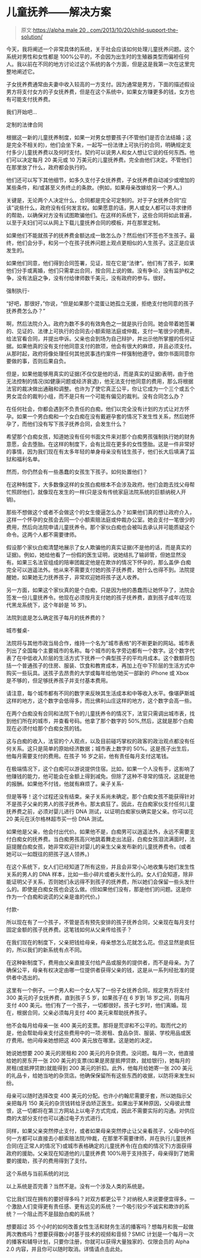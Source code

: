 # 儿童抚养——解决方案

> 原文:[https://alpha male 20 . com/2013/10/20/child-support-the-solution/](https://alphamale20.com/2013/10/20/child-support-the-solution/)

今天，我将阐述一个非常具体的系统，关于社会应该如何处理儿童抚养问题。这个系统对男性和女性都是 100%公平的，不会因为出生时的生殖器类型而偏袒任何人。我以前在不同的地方讨论过这个系统的各个方面，但是这是我第一次在这里完整地阐述它。

子女抚养费通常由夫妻中收入较高的一方支付。因为通常是男方，下面的描述假设男方将支付女方的子女抚养费，但是在这个系统中，如果女方赚更多的钱，女方也有可能支付抚养费。

我们开始吧...

定制的法律合同

根据这一新的儿童抚养制度，如果一对男女想要孩子(不管他们是否合法结婚；这是完全不相关的)，他们会坐下来，一起写一份法律上可执行的合同，明确规定支付多少儿童抚养费以及何时支付。契约可以说男人和女人想让它说的任何东西。他们可以决定每月 20 美元或 10 万美元的儿童抚养费。完全由他们决定。不管他们在那里放了什么，政府都会执行的。

他们还可以写下其他细节，如多久支付子女抚养费，子女抚养费自动减少或增加的某些条件，和/或甚至义务终止的条款。(例如，如果母亲改嫁给另一个男人。)

关键是，无论两个人决定什么，合同都是完全可定制的。对于子女抚养合同“应该”说些什么，政府没有任何发言权。如果愿意的话，男人或女人都可以寻求律师的帮助，以确保对方没有试图欺骗他们。在这样的系统下，这些合同将如此普遍，以至于夫妇们可以从网上下载儿童抚养合同的模板，并在那里定制。

如果他们不能就孩子的抚养费金额达成一致怎么办？然后他们不签也不生孩子。最终，他们会分手，和另一个在孩子抚养问题上观点更相似的人生孩子。这正是应该发生的。

如果他们同意，他们得到合同签署，见证，现在它是“法律”。他们有了孩子，如果他们分手或离婚，他们只需拿出合同，按合同上说的做。没有争论，没有监护权之争，没有法庭之争，没有付给律师数千美元，没有政府的参与。很好。

强制执行-

“好吧，那很好，”你说，“但是如果那个混蛋让她孤立无援，拒绝支付他同意的孩子抚养费怎么办？”

啊，然后法院介入。政府为数不多的有效角色之一就是执行合同。她会带着她签署的、见证的、法律上可执行的合同去小额索赔法庭或仲裁，支付一笔很少的费用，给法官看合同，并提出申诉。父亲也会到场为自己辩护，并出示他所掌握的任何证据。如果他真的没有支付他同意支付的款项，他会有很大的麻烦，并且必须支付。从那时起，政府将像处理任何其他民事违约案件一样强制他遵守。做你书面同意你要做的事，否则后果自负。

但是，如果他能够用真实的证据(不仅仅是他的话，而是真实的证据)表明，由于他无法控制的情况(如健康问题或经济衰退)，他无法支付他同意的费用，那么将根据法官的裁决做出通融和调整。也许为了使它真正公平，你让它成为一个三个或五个男女混合的裁判小组，而不是只有一个可能有偏见的裁判。没有合同怎么办？

在任何社会，你都会遇到不负责任的白痴，他们以完全没有计划的方式让对方怀孕。如果一个男白痴和一个女白痴在没有戴避孕套的情况下发生性关系，然后她怀孕了，而他们没有写下孩子抚养合同，会发生什么？

希望那个白痴女孩，知道她没有任何书面文件来对那个白痴男孩强制执行她的财务意愿，会去堕胎。在这样的制度下，会有比现在更多的女性堕胎。这是一件非常好的事情，因为我们现在有太多年轻的单身母亲没有钱生孩子，他们长大后填满了监狱和福利名单。

然而，你仍然会有一些愚蠢的女孩生下孩子。如何处置他们？

在这种制度下，大多数像这样的女孩白痴根本不会涉及政府。他们会跑去找父母帮忙照顾他们，就像现在发生的一样(只是没有传统家庭法院系统的巨额纳税人开销)。

那些不想做这个或者不会做这个的女生傻逼怎么办？如果他们真的想让政府介入，这样一个怀孕的女孩会去同一个小额索赔法庭或仲裁办公室。她会支付一笔很少的费用，然后向法院申请儿童抚养令。那个家伙白痴也会被叫去承认并可能质疑这个命令。这两个人都不需要律师。

假设那个家伙白痴清楚地展示了女人欺骗他的真实证据(不是他的话，而是真实的证据)。例如，她给他看了一份假的医生证明，说她结扎了输卵管，但她显然没有。如果三名法官组成的陪审团裁定他是在欺诈的情况下怀孕的，那么盖伊·白痴完全可以逍遥法外。他从来不需要支付她的孩子抚养费，她什么也得不到。法院提醒她，如果她无力抚养孩子，非常欢迎她将孩子送人收养。

另一方面，如果这个家伙真的是个白痴，只是因为他的愚蠢而让她怀孕了，法院会签发一份儿童抚养令。他现在必须按月支付她的孩子抚养费，直到孩子成年(在现代黑龙系统下，这个年龄是 16 岁)。

法院到底是怎么确定孩子每月的抚养费的？

城市餐桌-

法院将与其他市政当局合作，维持一个名为"城市表格"的不断更新的网站。城市表列出了全国每个主要城市的名称。每个城市的名字旁边都有一个数字。这个数字代表了在中低收入阶层的生活方式下抚养一个典型孩子的平均月成本。这个数额将包括一个普通孩子的住房、服装、饮食和教育成本，再加上在中下阶层的生活方式中购买一些玩具。送孩子去昂贵的大学或每年给他/她买一部新的 iPhone 或 Xbox 是不够的，但足够抚养孩子并支付基本费用。

请注意，每个城市都有不同的数字来反映其生活成本和中等收入水平。像堪萨斯城这样的地方，这个数字会低得多，而比佛利山庄这样的地方，这个数字会高一些。

在两个白痴没有合同和法院下令的儿童抚养令的情况下，法官只需调出城市表，找到他们所在的城市，并查看号码。他拿了那个数字的 50%,然后，这就是那个白痴现在必须付给那个白痴女孩的钱。

这与白痴的收入，法官的个人观点，以及目前碰巧掌权的政客的政治观点都没有任何关系。这只是简单的原始经济数据；城市表上数字的 50%。这是孩子出生后，他每月需要支付的费用。在孩子 16 岁之前，他有责任每月支付这笔钱。

在极端情况下，这个白痴可以游说提供住宿。比如，如果一个人没有手，这影响了他赚钱的能力，他可能会在金额上得到减免。但除了这种不寻常的情况，这就是他的报酬。如果他不付钱，他就有麻烦了。亲子关系-

但是等等！这个过程还没有结束。亲子关系尚未确定。那个白痴女孩不能获得针对不是孩子父亲的男人的孩子抚养令。那太疯狂了。因此，在白痴家伙支付任何儿童抚养费之前，必须对婴儿进行 DNA 测试，以证明白痴家伙确实是父亲。你可以花 20 美元在沃尔格林超市买一份 DNA 测试。

如果他是父亲，他会付出代价。如果他不是，白痴男可以逍遥法外，永远不需要支付白痴女的抚养费。当白痴男孩高兴地跳着舞走出法庭，白痴女孩泪流满面时，法庭提醒白痴女孩，她非常欢迎针对婴儿的亲生父亲发布新的儿童抚养费令。(或者她可以一如既往的把孩子送人领养。)

在这个系统下，女人们已经知道了所有这些，并且会非常小心地收集与她们发生性关系的男人的 DNA 样本，比如一些小碎片或者头发什么的。女人们会知道，除非能证明父子关系，否则她们永远得不到孩子的抚养费，所以她们会保留一些头发什么的。即使是白痴女孩也会这么做。(但如果他们没有，那是他们的问题。这是你作为一个白痴和说谎的父亲是谁的代价。)

付款-

所以现在有了一个孩子，不管是否有预先安排的孩子抚养合同，父亲现在每月支付固定金额的孩子抚养费。这笔钱如何从父亲传给孩子？

在我们现在的制度下，父亲把钱给母亲，母亲想怎么花就怎么花。但这显然是疯狂的，所以我们的新系统有点不同。

在这种新制度下，费用由父亲直接支付给产品或服务的提供者，而不是母亲。为了确保公平，母亲有权决定由哪一位提供者获得父亲的钱，这是从一系列经批准的提供者中选出的。

这里有一个例子。一个男人和一个女人写了一份子女抚养合同，规定男方将支付 300 美元的子女抚养费，直到孩子 5 岁，如果孩子在 6 岁到 18 岁之间，则每月支付 400 美元。他们有了一个孩子，一切都很好。孩子七岁时，他们离婚。现在，根据合同，父亲必须每月支付 400 美元来帮助抚养孩子。

他不会每月给母亲一张 400 美元的支票。那将是荒谬和不公平的。取而代之的是，他会帮助母亲支付这些费用中的一项:房租、食品杂货、服装、学校用品或医疗费用。他问母亲她想把这 400 美元放在哪里。这是她的决定。

她说她想要 200 美元的房租和 200 美元的月杂货费。没问题。每月一次，他直接给她的房东开一张 200 美元的支票(如果是房屋抵押贷款，就给银行)，她每月的房租(或抵押贷款)就能得到 200 美元的折扣。此外，他每月给她寄一张 200 美元的礼品卡，给她当地的杂货店。他确保保留所有这些东西的收据，以防将来发生纠纷。

母亲可以随时选择改变 400 美元的分配。也许小约翰尼需要牙套，所以她指示父亲把每月 150 美元的杂货钱转给牙齿矫正医生。如果出于某种原因，父母彼此憎恨，这一切都将在第三方网站上以电子方式完成，因此不需要实际的沟通。对供应商的大部分支付也可以通过电子方式进行。

同样，如果父亲突然停止支付，或者如果母亲突然停止让父亲看孩子，父母中的任何一方都可以直接去小额索赔法院/仲裁，在那里不需要律师，并在执行儿童抚养合同(在正常人的情况下)或城市表格确定的儿童抚养令(在白痴的情况下)方面获得政府的援助。父亲现在知道他的儿童抚养费 100%用于支持孩子，母亲得到了她需要的援助，孩子的费用得到了支付。

这个系统与当前系统的对比

以上系统是否完善？当然不是。没有一个涉及人类的系统是。

它比我们现在拥有的要好得多吗？对双方都更公平？对纳税人来说要便宜得多。一个激励人们变得更有责任感、更有远见的系统？一个吸引较少不诚实和欺诈的系统？一个阻止而不是鼓励白痴的系统？

想要超过 35 个小时的如何改善女性生活和财务生活的播客吗？想每月和我一起做两次教练吗？想要获得数小时基于技术的视频和音频？SMIC 计划是一个每月一次的播客和辅导计划，只要你注册，你就可以获得大量独家的、仅限会员的 Alpha 2.0 内容，并且你可以随时取消。详情请点击此处。